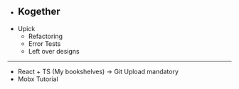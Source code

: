 - Kogether
  - 
- Upick
  - Refactoring
  - Error Tests
  - Left over designs
------------------------------------------------------------------------------------------------------
- React + TS (My bookshelves) -> Git Upload mandatory
- Mobx Tutorial
